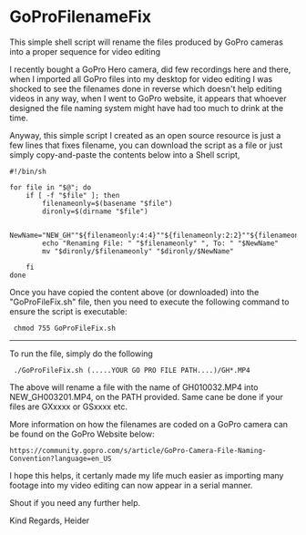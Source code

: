 # GoProFilenameFix
This simple shell script will rename the files produced by GoPro cameras into a proper sequence for video editing

I recently bought a GoPro Hero camera, did few recordings here and there, when I imported all GoPro files into my desktop 
for video editing I was shocked to see the filenames done in reverse which doesn't help editing videos in any way, when I 
went to GoPro website, it appears that whoever designed the file naming system might have had too much to drink at the time. 

Anyway, this simple script I created as an open source resource is just a few lines that fixes filename, you can download the 
script as a file or just simply copy-and-paste the contents below into a Shell script, 



    #!/bin/sh

    for file in "$@"; do
    	if [ -f "$file" ]; then 
    		filenameonly=$(basename "$file")
    		dironly=$(dirname "$file")

    		NewName="NEW_GH""${filenameonly:4:4}""${filenameonly:2:2}""${filenameonly:8:4}"
    		echo "Renaming File: " "$filenameonly" ", To: " "$NewName" 
    		mv "$dironly/$filenameonly" "$dironly/$NewName"

    	fi
    done




Once you have copied the content above (or downloaded) into the "GoProFileFix.sh" file, then you need to execute the following
command to ensure the script is executable: 

     chmod 755 GoProFileFix.sh

------------------------------------

To run the file, simply do the following

     ./GoProFileFix.sh (.....YOUR GO PRO FILE PATH....)/GH*.MP4

The above will rename a file with the name of GH010032.MP4 into NEW_GH003201.MP4, on the PATH provided. Same cane be
done if your files are GXxxxx or GSxxxx etc. 

More information on how the filenames are coded on a GoPro camera can be found on the GoPro Website below: 

    https://community.gopro.com/s/article/GoPro-Camera-File-Naming-Convention?language=en_US

I hope this helps, it certanly made my life much easier as importing many footage into my video editing can now appear 
in a serial manner.

Shout if you need any further help. 


Kind Regards,
Heider

